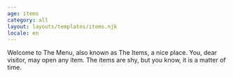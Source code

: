 ```yaml
---
age: items
category: all
layout: layouts/templates/items.njk
locale: en
---
```


Welcome to The Menu, also known as The Items, a nice place. You, dear visitor, may open any item. The items are shy, but you know, it is a matter of time.
